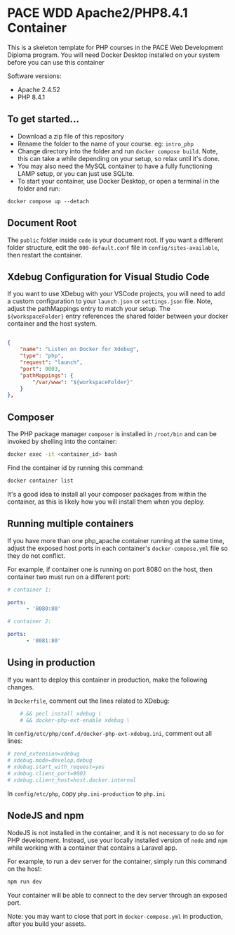 # PACE WDD Apache2/PHP8.4.1 Container

This is a skeleton template for PHP courses in the PACE Web Development Diploma program.  You will need Docker Desktop installed on your system before you can use this container

Software versions:

* Apache 2.4.52
* PHP 8.4.1

## To get started...

* Download a zip file of this repository
* Rename the folder to the name of your course.  eg: `intro_php`
* Change directory into the folder and run `docker compose build`.  Note, this can take a while depending on your setup, so relax until it's done.
* You may also need the MySQL container to have a fully functioning LAMP setup, or you can just use SQLite.
* To start your container, use Docker Desktop, or open a terminal in the folder and run:

 `docker compose up --detach`

## Document Root

 The `public` folder inside `code` is your document root.  If you want a different folder structure, edit the `000-default.conf` file in `config/sites-available`, then restart the container.

## Xdebug Configuration for Visual Studio Code

If you want to use XDebug with your VSCode projects, you will need to add a custom configuration to your `launch.json` or `settings.json` file.  Note, adjust the pathMappings entry to match your setup.  The `${workspaceFolder}` entry references the shared folder between your docker container and the host system.

```json

{
    "name": "Listen on Docker for Xdebug",
    "type": "php",
    "request": "launch",
    "port": 9003,
    "pathMappings": {
        "/var/www": "${workspaceFolder}"
    }
},

```


## Composer

The PHP package manager `composer` is installed in `/root/bin` and
can be invoked by shelling into the container:

```bash
docker exec -it <container_id> bash
```

Find the container id by running this command:

```bash
docker container list
```

It's a good idea to install all your composer packages from within the container, as this is likely how you will install them when you deploy.


## Running multiple containers

If you have more than one php_apache container running at the same time, adjust the exposed host ports in each container's `docker-compose.yml` file so they do not conflict.

For example, if container one is running on port 8080 on the host, then container two must run on a different port:

```yml
# container 1:

ports:
      - '8080:80'

# container 2:

ports:
      - '8081:80'
```

## Using in production

If you want to deploy this container in production, make the following changes.

In `Dockerfile`, comment out the lines related to XDebug:

```bash
    # && pecl install xdebug \
    # && docker-php-ext-enable xdebug \
```

In `config/etc/php/conf.d/docker-php-ext-xdebug.ini`, comment out all lines:

```ini
# zend_extension=xdebug
# xdebug.mode=develop,debug
# xdebug.start_with_request=yes
# xdebug.client_port=9003
# xdebug.client_host=host.docker.internal
```

In `config/etc/php`, copy `php.ini-production` to `php.ini`


## NodeJS and npm

NodeJS is not installed in the container, and it is not necessary to do so for PHP development.  Instead, use your locally installed version of `node` and `npm` while working with a container that contains a Laravel app.

For example, to run a dev server for the container, simply run this command on the host:

```bash
npm run dev
```

Your container will be able to connect to the dev server through an exposed port.  

Note: you may want to close that port in `docker-compose.yml` in production, after you build your assets.




